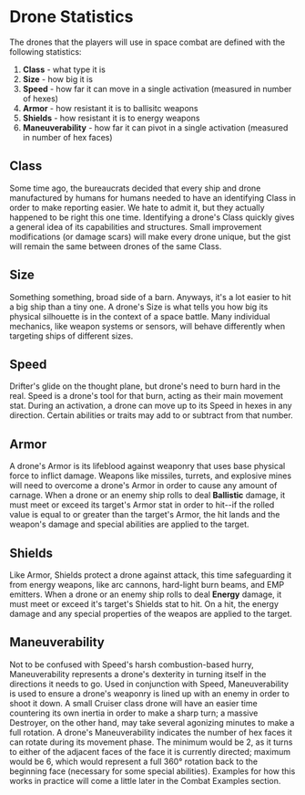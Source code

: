 # Drone Statistics

The drones that the players will use in space combat are defined with the following statistics:

1. **Class** - what type it is
2. **Size** - how big it is
3. **Speed** - how far it can move in a single activation (measured in number of hexes)
4. **Armor** - how resistant it is to ballisitc weapons
5. **Shields** - how resistant it is to energy weapons
6. **Maneuverability** - how far it can pivot in a single activation (measured in number of hex faces)

## Class

Some time ago, the bureaucrats decided that every ship and drone manufactured by humans for humans needed to have an identifying Class in order to make reporting easier. We hate to admit it, but they actually happened to be right this one time. Identifying a drone's Class quickly gives a general idea of its capabilities and structures. Small improvement modifications (or damage scars) will make every drone unique, but the gist will remain the same between drones of the same Class.

## Size

Something something, broad side of a barn. Anyways, it's a lot easier to hit a big ship than a tiny one. A drone's Size is what tells you how big its physical silhouette is in the context of a space battle. Many individual mechanics, like weapon systems or sensors, will behave differently when targeting ships of different sizes.

## Speed

Drifter's glide on the thought plane, but drone's need to burn hard in the real. Speed is a drone's tool for that burn, acting as their main movement stat. During an activation, a drone can move up to its Speed in hexes in any direction. Certain abilities or traits may add to or subtract from that number.

## Armor

A drone's Armor is its lifeblood against weaponry that uses base physical force to inflict damage. Weapons like missiles, turrets, and explosive mines will need to overcome a drone's Armor in order to cause any amount of carnage. When a drone or an enemy ship rolls to deal **Ballistic** damage, it must meet or exceed its target's Armor stat in order to hit--if the rolled value is equal to or greater than the target's Armor, the hit lands and the weapon's damage and special abilities are applied to the target.

## Shields

Like Armor, Shields protect a drone against attack, this time safeguarding it from energy weapons, like arc cannons, hard-light burn beams, and EMP emitters. When a drone or an enemy ship rolls to deal **Energy** damage, it must meet or exceed it's target's Shields stat to hit. On a hit, the energy damage and any special properties of the weapos are applied to the target.

## Maneuverability

Not to be confused with Speed's harsh combustion-based hurry, Maneuverability represents a drone's dexterity in turning itself in the directions it needs to go. Used in conjunction with Speed, Maneuverability is used to ensure a drone's weaponry is lined up with an enemy in order to shoot it down. A small Cruiser class drone will have an easier time countering its own inertia in order to make a sharp turn; a massive Destroyer, on the other hand, may take several agonizing minutes to make a full rotation.
A drone's Maneuverability indicates the number of hex faces it can rotate during its movement phase. The minimum would be 2, as it turns to either of the adjacent faces of the face it is currently directed; maximum would be 6, which would represent a full 360° rotation back to the beginning face (necessary for some special abilities). Examples for how this works in practice will come a little later in the Combat Examples section.
